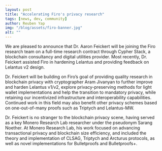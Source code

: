 ```yaml
---
layout: post
title: "Accelerating Firo's privacy research"
tags: [news, dev, community]
author: Reuben Yap
img: "/blog/assets/firo-banner.jpg"
alt: ""
---
```


We are pleased to announce that Dr. Aaron Feickert will be joining the Firo research team on a full-time research contract through Cypher Stack, a blockchain consultancy and digital utilities provider. Most recently, Dr. Feickert assisted Firo in hardening Lelantus and providing feedback on Lelantus v2 design.

Dr. Feickert will be building on Firo’s goal of providing quality research in blockchain privacy with cryptographer Aram Jivanyan to further improve and harden Lelantus v1/v2, explore privacy-preserving methods for light wallet implementations and help the transition to mandatory privacy, while retaining our incentivized infrastructure and interoperability capabilities. Continued work in this field may also benefit other privacy schemes based on one-out-of-many proofs such as Triptych and Lelantus-MW.

Dr. Feickert is no stranger to the blockchain privacy scene, having served as a key Monero Research Lab researcher under the pseudonym Sarang Noether. At Monero Research Lab, his work focused on advancing transactional privacy and blockchain size efficiency, and included the theory and implementation of CLSAG, Triptych and Arcturus protocols, as well as novel implementations for Bulletproofs and Bulletproofs+.
